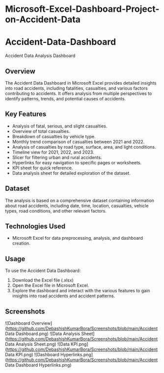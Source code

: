 # Microsoft-Excel-Dashboard-Project-on-Accident-Data
# Accident-Data-Dashboard
Accident Data Analysis Dashboard

## Overview

The Accident Data Dashboard in Microsoft Excel provides detailed insights into road accidents, including fatalities, casualties, and various factors contributing to accidents. It offers analysis from multiple perspectives to identify patterns, trends, and potential causes of accidents.

## Key Features

- Analysis of fatal, serious, and slight casualties.
- Overview of total casualties.
- Breakdown of casualties by vehicle type.
- Monthly trend comparison of casualties between 2021 and 2022.
- Analysis of casualties by road type, surface, area, and light conditions.
- Timeline view for 2021, 2022, and 2023.
- Slicer for filtering urban and rural accidents.
- Hyperlinks for easy navigation to specific pages or worksheets.
- KPI sheet for quick reference.
- Data analysis sheet for detailed exploration of the dataset.

## Dataset

The analysis is based on a comprehensive dataset containing information about road accidents, including date, time, location, casualties, vehicle types, road conditions, and other relevant factors.

## Technologies Used

- Microsoft Excel for data preprocessing, analysis, and dashboard creation.

## Usage

To use the Accident Data Dashboard:

1. Download the Excel file (.xlsx)
2. Open the Excel file in Microsoft Excel.
3. Explore the dashboard and interact with the various features to gain insights into road accidents and accident patterns.

## Screenshots

![Dashboard Overview]
(https://github.com/DebashishKumarBora/Screenshots/blob/main/Accident Data Dashboard.png)
![Data Analysis Sheet]
(https://github.com/DebashishKumarBora/Screenshots/blob/main/Accident Data Analysis Sheet.png)
![Data KPI.png]
(https://github.com/DebashishKumarBora/Screenshots/blob/main/Accident Data KPI.png)
![Dashboard Hyperlinks.png]
(https://github.com/DebashishKumarBora/Screenshots/blob/main/Accident Data Dashboard Hyperlinks.png)



